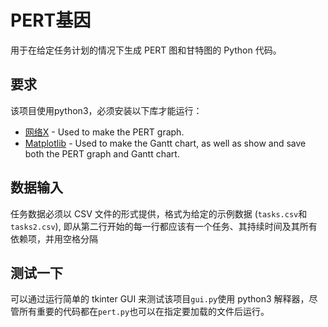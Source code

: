 # PERT基因

用于在给定任务计划的情况下生成 PERT 图和甘特图的 Python 代码。

## 要求

该项目使用python3，必须安装以下库才能运行：

-   [网络X](https://networkx.github.io/) - Used to make the PERT graph.
-   [Matplotlib](https://matplotlib.org/) - Used to make the Gantt chart, as well as show and save both the PERT graph and Gantt chart.

## 数据输入

任务数据必须以 CSV 文件的形式提供，格式为给定的示例数据 (`tasks.csv`和`tasks2.csv`),
即从第二行开始的每一行都应该有一个任务、其持续时间及其所有依赖项，并用空格分隔

## 测试一下

可以通过运行简单的 tkinter GUI 来测试该项目`gui.py`使用 python3 解释器，尽管所有重要的代码都在`pert.py`也可以在指定要加载的文件后运行。
